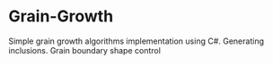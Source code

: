 # Grain-Growth
Simple grain growth algorithms implementation using C#.
Generating inclusions. 
Grain boundary shape control
